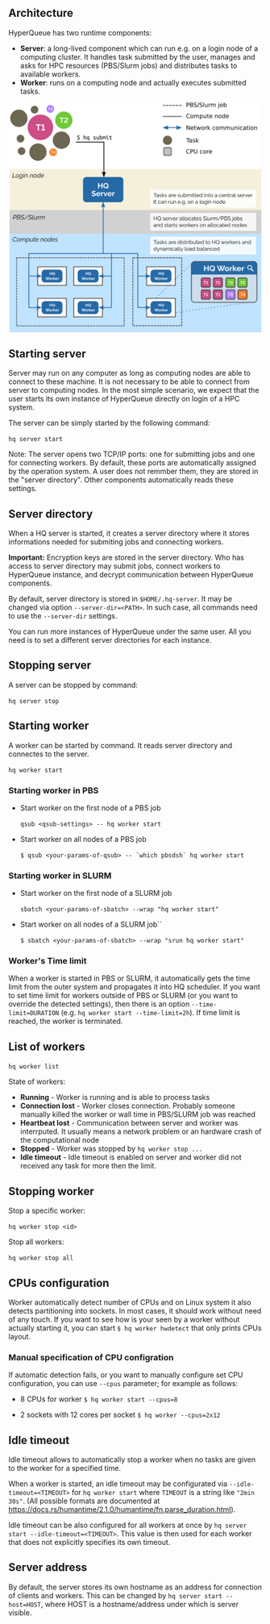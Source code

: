 ## Architecture
HyperQueue has two runtime components:

- **Server**: a long-lived component which can run e.g. on a login node of a computing cluster. It handles task
  submitted by the user, manages and asks for HPC resources (PBS/Slurm jobs) and distributes tasks to available workers.
- **Worker**: runs on a computing node and actually executes submitted tasks.

<div style="display: flex; justify-content: center;">
  <img src="imgs/architecture.png" style="width: 500px;">
</div>

## Starting server

Server may run on any computer as long as computing nodes are able to connect to these machine. It is not necessary to be able to connect from
server to computing nodes. In the most simple scenario, we expect that the user starts its own instance of HyperQueue directly on login of a HPC system.

The server can be simply started by the following command:

``hq server start``


Note: The server opens two TCP/IP ports: one for submitting jobs and one for connecting workers. By default, these ports are automatically assigned by the operation system. A user does not remmber them, they are stored in the "server directory". Other components automatically reads these settings.


## Server directory

When a HQ server is started, it creates a server directory where it stores informations needed for submiting jobs and connecting workers.

**Important:** Encryption keys are stored in the server directory. Who has access to server directory may submit jobs, connect workers to HyperQueue instance, and decrypt communication between HyperQueue components.

By default, server directory is stored in ``$HOME/.hq-server``. It may be changed via option ``--server-dir=<PATH>``. In such case,
all commands need to use the ``--server-dir`` settings.

You can run more instances of HyperQueue under the same user. All you need is to set a different server directories for each instance.


## Stopping server

A server can be stopped by command:

``hq server stop``


## Starting worker

A worker can be started by command. It reads server directory and connectes to the server.

``hq worker start``


### Starting worker in PBS

* Start worker on the first node of a PBS job

  ``qsub <qsub-settings> -- hq worker start``

* Start worker on all nodes of a PBS job

  ``$ qsub <your-params-of-qsub> -- `which pbsdsh` hq worker start``


### Starting worker in SLURM

* Start worker on the first node of a SLURM job

  ``sbatch <your-params-of-sbatch> --wrap "hq worker start"``

* Start worker on all nodes of a SLURM job``

  ``$ sbatch <your-params-of-sbatch> --wrap "srun hq worker start"``


### Worker's Time limit

 When a worker is started in PBS or SLURM, it automatically gets the time limit
 from the outer system and propagates it into HQ scheduler. If you want to set
 time limit for workers outside of PBS or SLURM (or you want to override the
 detected settings), then there is an option ``--time-limit=DURATION`` (e.g.
 ``hq worker start --time-limit=2h``). If time limit is reached, the worker is
 terminated.


## List of workers

``hq worker list``

State of workers:

* **Running** - Worker is running and is able to process tasks
* **Connection lost** - Worker closes connection. Probably someone manually killed the worker or wall time in PBS/SLURM job was reached
* **Heartbeat lost** - Communication between server and worker was interrputed. It usually means a network problem or an hardware crash of the computational node
* **Stopped** - Worker was stopped by ``hq worker stop ...``
* **Idle timeout** - Idle timeout is enabled on server and worker did not received any task for more then the limit.


## Stopping worker

Stop a specific worker:

``hq worker stop <id>``

Stop all workers:

``hq worker stop all``


## CPUs configuration

Worker automatically detect number of CPUs and on Linux system it also detects partitioning into sockets.
In most cases, it should work without need of any touch. If you want to see how is your seen by
a worker without actually starting it, you can start ``$ hq worker hwdetect`` that only prints CPUs layout.

### Manual specification of CPU configration

If automatic detection fails, or you want to manually configure set CPU configuration, you can use
``--cpus`` parameter; for example as follows:

- 8 CPUs for worker
  ``$ hq worker start --cpus=8``

- 2 sockets with 12 cores per socket
  ``$ hq worker --cpus=2x12``


## Idle timeout

Idle timeout allows to automatically stop a worker when no tasks are given to the worker for a specified time.

When a worker is started, an idle timeout may be configurated via ``--idle-timeout=<TIMEOUT>`` for ``hq worker start`` where ``TIMEOUT`` is a string like ``"2min 30s"``. (All possible formats are documented at https://docs.rs/humantime/2.1.0/humantime/fn.parse_duration.html).

Idle timeout can be also configured for all workers at once by ``hq server start --idle-timeout=<TIMEOUT>``. This value is then used for each worker that does not explicitly specifies its own timeout.


## Server address

By default, the server stores its own hostname as an address for connection of clients and workers. This can be changed by ``hq server start --host=HOST``, where HOST is a hostname/address under which is server visible.